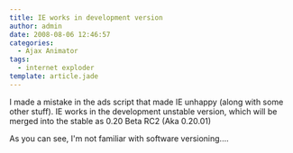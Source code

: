 ```yaml
---
title: IE works in development version
author: admin
date: 2008-08-06 12:46:57
categories:
  - Ajax Animator
tags: 
  - internet exploder
template: article.jade
---
```


I made a mistake in the ads script that made IE unhappy (along with some other stuff). IE works in the development unstable version, which will be merged into the stable as 0.20 Beta RC2 (Aka 0.20.01)

As you can see, I'm not familiar with software versioning....
